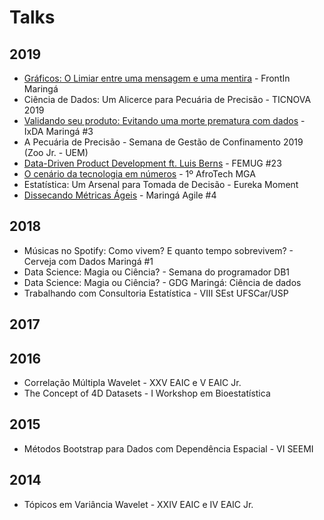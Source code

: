 # Talks

## 2019
- [Gráficos: O Limiar entre uma mensagem e uma mentira](https://drive.google.com/file/d/12WDebSIj93wq1CvPD3lI3bb8-D-jwKFO/view?usp=sharing) - FrontIn Maringá
- Ciência de Dados: Um Alicerce para Pecuária de Precisão - TICNOVA 2019
- [Validando seu produto: Evitando uma morte prematura com dados](https://drive.google.com/open?id=1h9JcsFWRUiiJwL7BNwqZAa92DNTfPSpU) - IxDA Maringá #3
- A Pecuária de Precisão - Semana de Gestão de Confinamento 2019 (Zoo Jr. - UEM)
- [Data-Driven Product Development ft. Luis Berns](https://docs.google.com/presentation/d/1h1vsB_yyBWYlbwWn59uugLPN_1eLp-98rWwzgkJl548/edit?usp=sharing) - FEMUG #23
- [O cenário da tecnologia em números](https://docs.google.com/presentation/d/1RF8mSBmKx1XYtESu4cQ-6EG-O9MNZ6BeNvM4mS2XZkw/edit?usp=sharing) - 1º AfroTech MGA
- Estatística: Um Arsenal para Tomada de Decisão - Eureka Moment
- [Dissecando Métricas Ágeis](https://docs.google.com/presentation/d/1A35XibqRHd4Ed7pQC3RSbXaSqO9OycU3EOO_DN7rxIw/edit?usp=sharing) - Maringá Agile #4

## 2018
- Músicas no Spotify: Como vivem? E quanto tempo sobrevivem? - Cerveja com Dados Maringá #1
- Data Science: Magia ou Ciência? - Semana do programador DB1
- Data Science: Magia ou Ciência? - GDG Maringá: Ciência de dados
- Trabalhando com Consultoria Estatística - VIII SEst UFSCar/USP

## 2017

## 2016

- Correlação Múltipla Wavelet - XXV EAIC e V EAIC Jr.
- The Concept of 4D Datasets - I Workshop em Bioestatística

## 2015

- Métodos Bootstrap para Dados com Dependência Espacial - VI SEEMI 

## 2014

- Tópicos em Variância Wavelet - XXIV EAIC e IV EAIC Jr.
